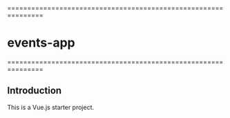 ===============================================================
# events-app
===============================================================

<h2>Introduction</h2>

This is a Vue.js starter project.
